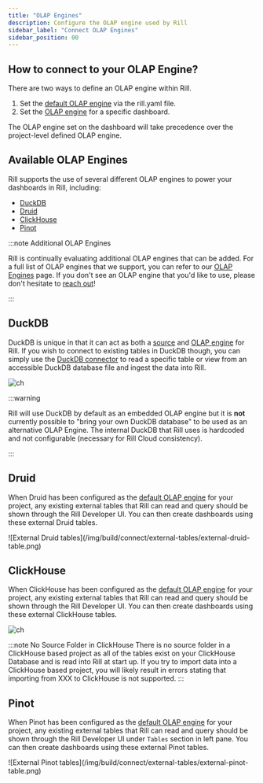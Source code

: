 ```yaml
---
title: "OLAP Engines"
description: Configure the OLAP engine used by Rill
sidebar_label: "Connect OLAP Engines"
sidebar_position: 00
---
```


## How to connect to your OLAP Engine?

There are two ways to define an OLAP engine within Rill.

1. Set the [default OLAP engine](../../reference/project-files/rill-yaml#configuring-the-default-olap-engine) via the rill.yaml file.
2. Set the [OLAP engine](../../reference/project-files/explore-dashboards.md) for a specific dashboard.

The OLAP engine set on the dashboard will take precedence over the project-level defined OLAP engine.

## Available OLAP Engines

Rill supports the use of several different OLAP engines to power your dashboards in Rill, including:
- [DuckDB](/reference/olap-engines/duckdb.md)
- [Druid](/reference/olap-engines/druid.md)
- [ClickHouse](/reference/olap-engines/clickhouse.md)
- [Pinot](/reference/olap-engines/pinot.md)

:::note Additional OLAP Engines

Rill is continually evaluating additional OLAP engines that can be added. For a full list of OLAP engines that we support, you can refer to our [OLAP Engines](/reference/olap-engines) page. If you don't see an OLAP engine that you'd like to use, please don't hesitate to [reach out](contact.md)!

:::


## DuckDB

DuckDB is unique in that it can act as both a [source](../../reference/connectors/motherduck.md) and [OLAP engine](../../reference/olap-engines/duckdb.md) for Rill. If you wish to connect to existing tables in DuckDB though, you can simply use the [DuckDB connector](../../reference/connectors/motherduck.md#connecting-to-external-duckdb-as-a-source) to read a specific table or view from an accessible DuckDB database file and ingest the data into Rill.

![ch](/img/build/connect/duckdb.png)


:::warning

Rill will use DuckDB by default as an embedded OLAP engine but it is **not** currently possible to "bring your own DuckDB database" to be used as an alternative OLAP Engine. The internal DuckDB that Rill uses is hardcoded and not configurable (necessary for Rill Cloud consistency).

:::


## Druid

When Druid has been configured as the [default OLAP engine](../../reference/project-files/rill-yaml.md#configuring-the-default-olap-engine) for your project, any existing external tables that Rill can read and query should be shown through the Rill Developer UI. You can then create dashboards using these external Druid tables.

<div className="center-content">
![External Druid tables](/img/build/connect/external-tables/external-druid-table.png)
</div>

## ClickHouse

When ClickHouse has been configured as the [default OLAP engine](../../reference/project-files/rill-yaml.md#configuring-the-default-olap-engine) for your project, any existing external tables that Rill can read and query should be shown through the Rill Developer UI. You can then create dashboards using these external ClickHouse tables.

![ch](/img/build/connect/clickhouse.png)

:::note No Source Folder in ClickHouse
There is no source folder in a ClickHouse based project as all of the tables exist on your ClickHouse Database and is read into Rill at start up. If you try to import data into a ClickHouse based project, you will likely result in errors stating that importing from XXX to ClickHouse is not supported.
:::

## Pinot

When Pinot has been configured as the [default OLAP engine](../../reference/project-files/rill-yaml.md#configuring-the-default-olap-engine) for your project, any existing external tables that Rill can read and query should be shown through the Rill Developer UI under `Tables` section in left pane. You can then create dashboards using these external Pinot tables.

<div className="center-content">
![External Pinot tables](/img/build/connect/external-tables/external-pinot-table.png)
</div>
